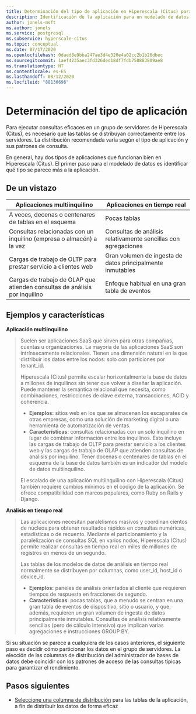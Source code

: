 ```yaml
---
title: Determinación del tipo de aplicación en Hiperescala (Citus) para Azure Database for PostgreSQL
description: Identificación de la aplicación para un modelado de datos distribuido eficaz
author: jonels-msft
ms.author: jonels
ms.service: postgresql
ms.subservice: hyperscale-citus
ms.topic: conceptual
ms.date: 07/17/2020
ms.openlocfilehash: 0daed8e9bba247ae3d4e320e4a02cc2b1b26dbec
ms.sourcegitcommit: 1aef4235aec3fd326ded18df7fdb750883809ae8
ms.translationtype: HT
ms.contentlocale: es-ES
ms.lasthandoff: 08/12/2020
ms.locfileid: "88136696"
---
```

# <a name="determining-application-type"></a>Determinación del tipo de aplicación

Para ejecutar consultas eficaces en un grupo de servidores de Hiperescala (Citus), es necesario que las tablas se distribuyan correctamente entre los servidores. La distribución recomendada varía según el tipo de aplicación y sus patrones de consulta.

En general, hay dos tipos de aplicaciones que funcionan bien en Hiperescala (Citus). El primer paso para el modelado de datos es identificar qué tipo se parece más a la aplicación.

## <a name="at-a-glance"></a>De un vistazo

| Aplicaciones multiinquilino                                 | Aplicaciones en tiempo real                                |
|-----------------------------------------------------------|-------------------------------------------------------|
| A veces, decenas o centenares de tablas en el esquema          | Pocas tablas                                |
| Consultas relacionadas con un inquilino (empresa o almacén) a la vez | Consultas de análisis relativamente sencillas con agregaciones |
| Cargas de trabajo de OLTP para prestar servicio a clientes web                    | Gran volumen de ingesta de datos principalmente inmutables           |
| Cargas de trabajo de OLAP que atienden consultas de análisis por inquilino   | Enfoque habitual en una gran tabla de eventos            |

## <a name="examples-and-characteristics"></a>Ejemplos y características

**Aplicación multiinquilino**

> Suelen ser aplicaciones SaaS que sirven para otras compañías, cuentas u organizaciones. La mayoría de las aplicaciones SaaS son intrínsecamente relacionales. Tienen una dimensión natural en la que distribuir los datos entre los nodos: solo con particiones por tenant\_id.
>
> Hiperescala (Citus) permite escalar horizontalmente la base de datos a millones de inquilinos sin tener que volver a diseñar la aplicación. Puede mantener la semántica relacional que necesita, como combinaciones, restricciones de clave externa, transacciones, ACID y coherencia.
>
> -   **Ejemplos:** sitios web en los que se almacenan los escaparates de otras empresas, como una solución de marketing digital o una herramienta de automatización de ventas.
> -   **Características**: consultas relacionadas con un solo inquilino en lugar de combinar información entre los inquilinos. Esto incluye las cargas de trabajo de OLTP para prestar servicio a los clientes web y las cargas de trabajo de OLAP que atienden consultas de análisis por inquilino. Tener docenas o centenares de tablas en el esquema de la base de datos también es un indicador del modelo de datos multiinquilino.
>
> El escalado de una aplicación multiinquilino con Hiperescala (Citus) también requiere cambios mínimos en el código de la aplicación. Se ofrece compatibilidad con marcos populares, como Ruby on Rails y Django.

**Análisis en tiempo real**

> Las aplicaciones necesitan paralelismos masivos y coordinan cientos de núcleos para obtener resultados rápidos en consultas numéricas, estadísticas o de recuento.  Mediante el particionamiento y la paralelización de consultas SQL en varios nodos, Hiperescala (Citus) permite realizar consultas en tiempo real en miles de millones de registros en menos de un segundo.
>
> Las tablas de los modelos de datos de análisis en tiempo real normalmente se distribuyen por columnas, como user\_id, host\_id o device\_id.
>
> -   **Ejemplos:** paneles de análisis orientados al cliente que requieren tiempos de respuesta en fracciones de segundo.
> -   **Características**: pocas tablas, que a menudo se centran en una gran tabla de eventos de dispositivo, sitio o usuario, y que, además, requieren un gran volumen de ingesta de datos principalmente inmutables. Consultas de análisis relativamente sencillas (pero de cálculo intensivo) que implican varias agregaciones e instrucciones GROUP BY.

Si su situación se parece a cualquiera de los casos anteriores, el siguiente paso es decidir cómo particionar los datos en el grupo de servidores. La elección de las columnas de distribución del administrador de bases de datos debe coincidir con los patrones de acceso de las consultas típicas para garantizar el rendimiento.

## <a name="next-steps"></a>Pasos siguientes

* [Seleccione una columna de distribución](concepts-hyperscale-choose-distribution-column.md) para las tablas de la aplicación, a fin de distribuir los datos de forma eficaz

